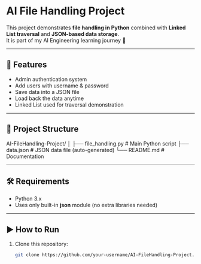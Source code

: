 
# AI File Handling Project

This project demonstrates **file handling in Python** combined with **Linked List traversal** and **JSON-based data storage**.  
It is part of my AI Engineering learning journey 🚀

---

## 📌 Features
- Admin authentication system  
- Add users with username & password  
- Save data into a JSON file  
- Load back the data anytime  
- Linked List used for traversal demonstration  

---

## 📂 Project Structure
AI-FileHandling-Project/
│
├── file_handling.py # Main Python script
├── data.json # JSON data file (auto-generated)
└── README.md # Documentation

---

## 🛠 Requirements
- Python 3.x  
- Uses only built-in **json** module (no extra libraries needed)  

---

## ▶️ How to Run
1. Clone this repository:
   ```bash
   git clone https://github.com/your-username/AI-FileHandling-Project.git


